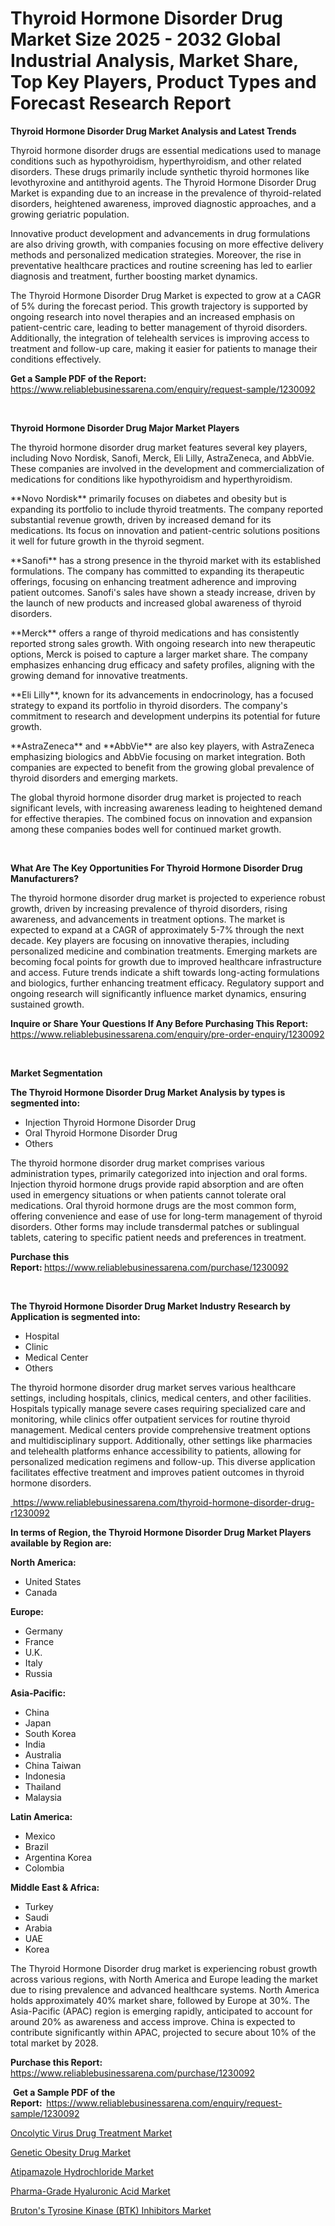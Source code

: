 <p><h1>Thyroid Hormone Disorder Drug Market Size 2025 - 2032 Global Industrial Analysis, Market Share, Top Key Players, Product Types and Forecast Research Report</h1></p><p><strong>Thyroid Hormone Disorder Drug Market Analysis and Latest Trends</strong></p>
<p><p>Thyroid hormone disorder drugs are essential medications used to manage conditions such as hypothyroidism, hyperthyroidism, and other related disorders. These drugs primarily include synthetic thyroid hormones like levothyroxine and antithyroid agents. The Thyroid Hormone Disorder Drug Market is expanding due to an increase in the prevalence of thyroid-related disorders, heightened awareness, improved diagnostic approaches, and a growing geriatric population.</p><p>Innovative product development and advancements in drug formulations are also driving growth, with companies focusing on more effective delivery methods and personalized medication strategies. Moreover, the rise in preventative healthcare practices and routine screening has led to earlier diagnosis and treatment, further boosting market dynamics.</p><p>The Thyroid Hormone Disorder Drug Market is expected to grow at a CAGR of 5% during the forecast period. This growth trajectory is supported by ongoing research into novel therapies and an increased emphasis on patient-centric care, leading to better management of thyroid disorders. Additionally, the integration of telehealth services is improving access to treatment and follow-up care, making it easier for patients to manage their conditions effectively.</p></p>
<p><strong>Get a Sample PDF of the Report:&nbsp;</strong> <a href="https://www.reliablebusinessarena.com/enquiry/request-sample/1230092?utm_campaign=2095&utm_medium=2&utm_source=Github&utm_content=ia&utm_term=09032025&utm_id=thyroid-hormone-disorder-drug">https://www.reliablebusinessarena.com/enquiry/request-sample/1230092</a></p>
<p>&nbsp;</p>
<p><strong>Thyroid Hormone Disorder Drug Major Market Players</strong></p>
<p><p>The thyroid hormone disorder drug market features several key players, including Novo Nordisk, Sanofi, Merck, Eli Lilly, AstraZeneca, and AbbVie. These companies are involved in the development and commercialization of medications for conditions like hypothyroidism and hyperthyroidism.</p><p>**Novo Nordisk** primarily focuses on diabetes and obesity but is expanding its portfolio to include thyroid treatments. The company reported substantial revenue growth, driven by increased demand for its medications. Its focus on innovation and patient-centric solutions positions it well for future growth in the thyroid segment.</p><p>**Sanofi** has a strong presence in the thyroid market with its established formulations. The company has committed to expanding its therapeutic offerings, focusing on enhancing treatment adherence and improving patient outcomes. Sanofi's sales have shown a steady increase, driven by the launch of new products and increased global awareness of thyroid disorders.</p><p>**Merck** offers a range of thyroid medications and has consistently reported strong sales growth. With ongoing research into new therapeutic options, Merck is poised to capture a larger market share. The company emphasizes enhancing drug efficacy and safety profiles, aligning with the growing demand for innovative treatments.</p><p>**Eli Lilly**, known for its advancements in endocrinology, has a focused strategy to expand its portfolio in thyroid disorders. The company's commitment to research and development underpins its potential for future growth.</p><p>**AstraZeneca** and **AbbVie** are also key players, with AstraZeneca emphasizing biologics and AbbVie focusing on market integration. Both companies are expected to benefit from the growing global prevalence of thyroid disorders and emerging markets.</p><p>The global thyroid hormone disorder drug market is projected to reach significant levels, with increasing awareness leading to heightened demand for effective therapies. The combined focus on innovation and expansion among these companies bodes well for continued market growth.</p></p>
<p>&nbsp;</p>
<p><strong>What Are The Key Opportunities For Thyroid Hormone Disorder Drug Manufacturers?</strong></p>
<p><p>The thyroid hormone disorder drug market is projected to experience robust growth, driven by increasing prevalence of thyroid disorders, rising awareness, and advancements in treatment options. The market is expected to expand at a CAGR of approximately 5-7% through the next decade. Key players are focusing on innovative therapies, including personalized medicine and combination treatments. Emerging markets are becoming focal points for growth due to improved healthcare infrastructure and access. Future trends indicate a shift towards long-acting formulations and biologics, further enhancing treatment efficacy. Regulatory support and ongoing research will significantly influence market dynamics, ensuring sustained growth.</p></p>
<p><strong>Inquire or Share Your Questions If Any Before Purchasing This Report:</strong> <a href="https://www.reliablebusinessarena.com/enquiry/pre-order-enquiry/1230092?utm_campaign=2095&utm_medium=2&utm_source=Github&utm_content=ia&utm_term=09032025&utm_id=thyroid-hormone-disorder-drug">https://www.reliablebusinessarena.com/enquiry/pre-order-enquiry/1230092</a></p>
<p>&nbsp;</p>
<p><strong>Market Segmentation</strong></p>
<p><strong>The Thyroid Hormone Disorder Drug Market Analysis by types is segmented into:</strong></p>
<p><ul><li>Injection Thyroid Hormone Disorder Drug</li><li>Oral Thyroid Hormone Disorder Drug</li><li>Others</li></ul></p>
<p><p>The thyroid hormone disorder drug market comprises various administration types, primarily categorized into injection and oral forms. Injection thyroid hormone drugs provide rapid absorption and are often used in emergency situations or when patients cannot tolerate oral medications. Oral thyroid hormone drugs are the most common form, offering convenience and ease of use for long-term management of thyroid disorders. Other forms may include transdermal patches or sublingual tablets, catering to specific patient needs and preferences in treatment.</p></p>
<p><strong>Purchase this Report:&nbsp;</strong><a href="https://www.reliablebusinessarena.com/purchase/1230092?utm_campaign=2095&utm_medium=2&utm_source=Github&utm_content=ia&utm_term=09032025&utm_id=thyroid-hormone-disorder-drug">https://www.reliablebusinessarena.com/purchase/1230092</a></p>
<p>&nbsp;</p>
<p><strong>The Thyroid Hormone Disorder Drug Market Industry Research by Application is segmented into:</strong></p>
<p><ul><li>Hospital</li><li>Clinic</li><li>Medical Center</li><li>Others</li></ul></p>
<p><p>The thyroid hormone disorder drug market serves various healthcare settings, including hospitals, clinics, medical centers, and other facilities. Hospitals typically manage severe cases requiring specialized care and monitoring, while clinics offer outpatient services for routine thyroid management. Medical centers provide comprehensive treatment options and multidisciplinary support. Additionally, other settings like pharmacies and telehealth platforms enhance accessibility to patients, allowing for personalized medication regimens and follow-up. This diverse application facilitates effective treatment and improves patient outcomes in thyroid hormone disorders.</p></p>
<p><a href="https://www.reliablebusinessarena.com/thyroid-hormone-disorder-drug-r1230092?utm_campaign=2095&utm_medium=2&utm_source=Github&utm_content=ia&utm_term=09032025&utm_id=thyroid-hormone-disorder-drug">&nbsp;https://www.reliablebusinessarena.com/thyroid-hormone-disorder-drug-r1230092</a></p>
<p><strong>In terms of Region, the Thyroid Hormone Disorder Drug Market Players available by Region are:</strong></p>
<p>
    <p> <strong> North America: </strong>
        <ul>
            <li>United States</li>
            <li>Canada</li>
        </ul>
        </p> 
    <p> <strong> Europe: </strong>
        <ul>
            <li>Germany</li>
            <li>France</li>
            <li>U.K.</li>
            <li>Italy</li>
            <li>Russia</li>
        </ul>
        </p> 
    <p> <strong> Asia-Pacific: </strong>
        <ul>
            <li>China</li>
            <li>Japan</li>
            <li>South Korea</li>
            <li>India</li>
            <li>Australia</li>
            <li>China Taiwan</li>
            <li>Indonesia</li>
            <li>Thailand</li>
            <li>Malaysia</li>
        </ul>
        </p> 
    <p> <strong> Latin America: </strong>
        <ul>
            <li>Mexico</li>
            <li>Brazil</li>
            <li>Argentina Korea</li>
            <li>Colombia</li>
        </ul>
        </p> 
    <p> <strong> Middle East & Africa: </strong>
        <ul>
            <li>Turkey</li>
            <li>Saudi</li>
            <li>Arabia</li>
            <li>UAE</li>
            <li>Korea</li>
        </ul>
    </p>
    </p>
<p><p>The Thyroid Hormone Disorder drug market is experiencing robust growth across various regions, with North America and Europe leading the market due to rising prevalence and advanced healthcare systems. North America holds approximately 40% market share, followed by Europe at 30%. The Asia-Pacific (APAC) region is emerging rapidly, anticipated to account for around 20% as awareness and access improve. China is expected to contribute significantly within APAC, projected to secure about 10% of the total market by 2028.</p></p>
<p><strong>Purchase this Report: </strong><a href="https://www.reliablebusinessarena.com/purchase/1230092?utm_campaign=2095&utm_medium=2&utm_source=Github&utm_content=ia&utm_term=09032025&utm_id=thyroid-hormone-disorder-drug">https://www.reliablebusinessarena.com/purchase/1230092</a></p>
<p>&nbsp;<strong>Get a Sample PDF of the Report:&nbsp;&nbsp;</strong><a href="https://www.reliablebusinessarena.com/enquiry/request-sample/1230092?utm_campaign=2095&utm_medium=2&utm_source=Github&utm_content=ia&utm_term=09032025&utm_id=thyroid-hormone-disorder-drug">https://www.reliablebusinessarena.com/enquiry/request-sample/1230092</a></p>
<p><strong></strong></p>
<p><p><a href="https://github.com/obajimlaweh59/Market-Research-Report-List-1/blob/main/oncolytic-virus-drug-treatment-market.md?utm_campaign=2095&utm_medium=2&utm_source=Github&utm_content=ia&utm_term=09032025&utm_id=thyroid-hormone-disorder-drug">Oncolytic Virus Drug Treatment Market</a></p><p><a href="https://github.com/rvadencho/Market-Research-Report-List-1/blob/main/genetic-obesity-drug-market.md?utm_campaign=2095&utm_medium=2&utm_source=Github&utm_content=ia&utm_term=09032025&utm_id=thyroid-hormone-disorder-drug">Genetic Obesity Drug Market</a></p><p><a href="https://github.com/muoioconzej8/Market-Research-Report-List-1/blob/main/atipamazole-hydrochloride-market.md?utm_campaign=2095&utm_medium=2&utm_source=Github&utm_content=ia&utm_term=09032025&utm_id=thyroid-hormone-disorder-drug">Atipamazole Hydrochloride Market</a></p><p><a href="https://github.com/botocniveda/Market-Research-Report-List-1/blob/main/pharma-grade-hyaluronic-acid-market.md?utm_campaign=2095&utm_medium=2&utm_source=Github&utm_content=ia&utm_term=09032025&utm_id=thyroid-hormone-disorder-drug">Pharma-Grade Hyaluronic Acid Market</a></p><p><a href="https://github.com/cordaysamaya/Market-Research-Report-List-1/blob/main/brutons-tyrosine-kinase-btk-inhibitors-market.md?utm_campaign=2095&utm_medium=2&utm_source=Github&utm_content=ia&utm_term=09032025&utm_id=thyroid-hormone-disorder-drug">Bruton's Tyrosine Kinase (BTK) Inhibitors Market</a></p></p>